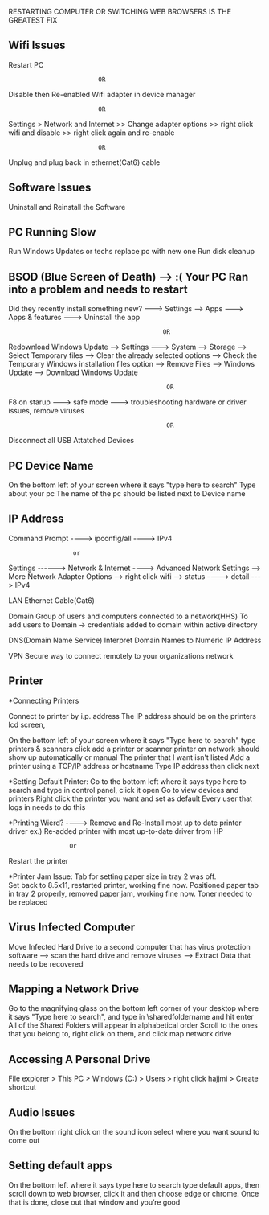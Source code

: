 RESTARTING COMPUTER OR SWITCHING WEB BROWSERS IS THE GREATEST FIX


Wifi Issues
----------------------------------------------------------------------------------
Restart PC
                             
                             OR

Disable then Re-enabled Wifi adapter in device manager
 
                             OR

Settings > Network and Internet >> Change adapter options >> right click wifi and disable >> right click again and re-enable

                             OR

Unplug and plug back in ethernet(Cat6) cable




Software Issues
-----------------------------------------------------------------------------------
Uninstall and Reinstall the Software



PC Running Slow
--------------------------------------------------------------------------------
Run Windows Updates or techs replace pc with new one
Run disk cleanup


BSOD (Blue Screen of Death)  -->   :( Your PC Ran into a problem and needs to restart
--------------------------------------------------------------------------------------
Did they recently install something new? --->   Settings  -->   Apps  --->  Apps & features ---> Uninstall the app

                                               OR

Redownload Windows Update -->   Settings  --->   System   -->  Storage --> Select Temporary files --> Clear the already selected options  -->  Check the Temporary Windows installation files option  --> Remove Files  -->  Windows Update   --> Download Windows Update

                                                OR
                                                
F8 on starup --->  safe mode  --->    troubleshooting hardware or driver issues, remove viruses


                                                OR

Disconnect all USB Attatched Devices






PC Device Name
--------------------------------------------------------------------------------------

On the bottom left of your screen where it says "type here to search"
Type about your pc
The name of the pc should be listed next to Device name




IP Address
------------------------------------------------------------------------------------------
Command Prompt ---->   ipconfig/all   ---->     IPv4

                      or
                      
 Settings ------>  Network & Internet ---->  Advanced Network Settings  -->  More Network Adapter Options  --> right click wifi   --> status ----> detail  ---> IPv4
 
 
 
 
 LAN
 Ethernet Cable(Cat6)
 
 
 
 
 Domain
 Group of users and computers connected to a network(HHS)
 To add users to Domain -> credentials added to domain within active directory
 
 DNS(Domain Name Service)
 Interpret Domain Names to Numeric IP Address
 
 
 
 VPN
 Secure way to connect remotely to your organizations network
 
 
 
 
 Printer
 -------------------------------------------------------------------------------------------
 *Connecting Printers

Connect to printer by i.p. address
The IP address should be on the printers lcd screen,  

On the bottom left of your screen where it says "Type here to search" type printers & scanners 
click add a printer or scanner
printer on network should show up automatically 
             or manual
The printer that I want isn't listed
Add a printer using a TCP/IP address or hostname
Type IP address then click next
 
 
 
 
 
*Setting Default Printer:
Go to the bottom left where it says type here to search and type in control panel, click it open
Go to view devices and printers
Right click the printer you want and set as default
Every user that logs in needs to do this
 
 
 
 
 *Printing Wierd? ----> Remove and Re-Install most up to date printer driver 
 ex.) Re-added printer with most up-to-date driver from HP
                     
                     Or 
                     
 Restart the printer
 
 
 
*Printer Jam Issue:
 Tab for setting paper size in tray 2 was off.  
 Set back to 8.5x11, restarted printer, working fine now.
 Positioned paper tab in tray 2 properly, removed paper jam, working fine now.
 Toner needed to be replaced

 
 
 
 Virus Infected Computer
 --------------------------------------------------------------------------------------------
 
 Move Infected Hard Drive to a second computer that has virus protection software --> scan the hard drive and remove
 viruses  -->   Extract Data that needs to be recovered
 
 
 
 
 
Mapping a Network Drive
-----------------------------------------------------------------------------------------------
Go to the magnifying glass on the bottom left corner of your desktop
where it says "Type here to search", and 
type in \\sharedfoldername and hit enter
All of the Shared Folders will appear in alphabetical order
Scroll to the ones that you belong to, right click on them, and click map network drive



Accessing A Personal Drive
-----------------------------------------------------------------------------------------------
File explorer > This PC > Windows (C:) > Users > right click hajjmi > Create shortcut

 
 
 
 
Audio Issues
----------------------------------------------------------------------------------------------
On the bottom right click on the sound icon
select where you want sound to come out
 
 
 
 
 
 
Setting default apps
----------------------------------------------------------------------------------------------
On the bottom left where it says type here to search 
type default apps, 
then scroll down to web browser, 
click it and then choose edge or chrome. 
Once that is done, close out that window and you’re good
 
